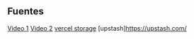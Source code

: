 ## Fuentes

[Video 1](https://www.twitch.tv/videos/1809565559)
[Video 2](https://www.twitch.tv/videos/1821438020)
[vercel storage](https://vercel.com/docs/storage)
[upstash]https://upstash.com/